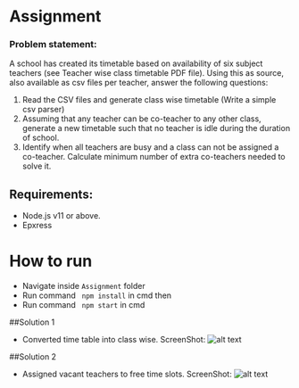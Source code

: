 # Assignment
### Problem statement: 
A school has created its timetable based on availability of six subject teachers (see Teacher wise class timetable PDF file). Using this as source, also available as csv files per teacher, answer the following questions:  
1. Read the CSV files and generate class wise timetable (Write a simple csv parser)  
2. Assuming that any teacher can be co-teacher to any other class, generate a new timetable such that no teacher is idle during the duration of school.  
3. Identify when all teachers are busy and a class can not be assigned a co-teacher. Calculate minimum number of extra co-teachers needed to solve it.


## Requirements:
- Node.js v11 or above.
- Epxress


# How to run
- Navigate inside ```Assignment``` folder
- Run command ``` npm install``` in cmd then
- Run command ``` npm start``` in cmd


##Solution 1
- Converted time table into class wise.
ScreenShot: ![alt text](https://user-images.githubusercontent.com/22792502/99706474-1daf1400-2ac1-11eb-8224-42cb5e2d0aae.png)

##Solution 2
- Assigned vacant teachers to free time slots.
ScreenShot: ![alt text](https://user-images.githubusercontent.com/22792502/99901225-05b2dc80-2cdb-11eb-8ea4-2697aa29928a.png)
